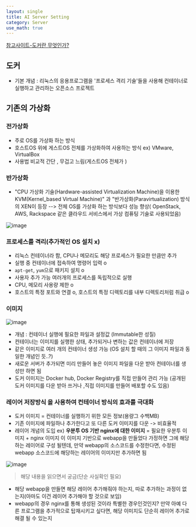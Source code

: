 ```yaml
---
layout: single
title: AI Server Setting
category: Server
use_math: true
---
```


[참고사이트-도커란 무엇인가?](https://subicura.com/2017/01/19/docker-guide-for-beginners-1.html)

## 도커

- 기본 개념 : 리눅스의 응용프로그램을 '프로세스 격리 기술'들을 사용해 컨테이너로 실행하고 관리하는 오픈소스 프로젝트

## 기존의 가상화

### 전가상화
- 주로 OS를 가상화 하는 방식
- 호스트OS 위에 게스트OS 전체를 가상화하여 사용하는 방식  ex) VMware, VirtualBox
- 사용법 비교적 간단 , 무겁고 느림(게스트OS 전체가 )

### 반가상화
- "CPU 가상화 기술(Hardware-assisted Virtualization Machine)을 이용한 KVM(Kernel_based Virtual Machine)" 과 "반가상화(Paravirtualization) 방식의 XEN이 등장 --> 전체 OS를 가상화 하는 방식보다 성능 향상( OpenStack, AWS, Rackspace 같은 클라우드 서비스에서 가상 컴퓨팅 기술로 사용되었음)

![image](https://user-images.githubusercontent.com/72681086/158321989-76c52737-7748-4f55-b0ca-233543eeeaf0.png)

### 프로세스를 격리(추가적인 OS 설치 x)

- 리눅스 컨테이너라 함, CPU나 메모리도 해당 프로세스가 필요한 만큼만 추가
- 실행 중 컨테이너에 접속하여 명령어 입력 o
- ```apt-get```, ```yum```으로 패키지 설치 o
- 사용자 추가 가능 여러개의 프로세스를 독립적으로 실행
- CPU, 메모리 사용량 제한 o
- 호스트의 특정 포트와 연결 o, 호스트의 특정 디렉토리를 내부 디렉토리처럼 취급 o


### 이미지
![image](https://user-images.githubusercontent.com/72681086/158326348-640c467a-4502-4da8-8a41-e5b45e1b9550.png)

- 개념 : 컨테이너 실행에 필요한 파일과 설정값 (Immutable한 성질)
- 컨테이너는 이미지를 실행한 상태, 추가되거나 변하는 값은 컨테이너에 저장
- 같은 이미지로 여러 개의 컨테이너 생성 가능
(OS 설치 할 때의 그 이미지 파일과 동일한 개념인 듯..?)
- 새로운 서버가 추가되면 미리 만들어 놓은 이미지 파일을 다운 받아 컨테이너를 생성만 하면 됨
- 도커 이미지는 Docker hub, Docker Registry를 직접 만들어 관리 가능
(공개된 도커 이미지를 다운 받아 쓰거나 ,직접 이미지를 만들어 배포할 수도 있음)

### 레이어 저장방식 을 사용하여 컨테이너 방식의 효과를 극대화 
- 도커 이미지 = 컨테이너를 실행하기 위한 모든 정보(용량그 수백MB)
- 기존 이미지에 파일하나 추가한다고 또 다른 도커 이미지를 다운 -> 비효율적
- 레이어 개념의 도입
ex) __우분투 OS 기반 nginx에 대한 이미지__ = 필요한 우분투 이미지 + nginx 이미지 
     이 이미지 기반으로 webapp을 만들었다 가정하면 그에 해당하는 레이어로 구성 될텐데, 만약 webapp의 소스코드를 수정한다면,
     수정된 webapp 소스코드에 해당하는 레이어의 이미지만 추가하면 됨

![image](https://user-images.githubusercontent.com/72681086/158331498-0fb9e5de-fe2f-45e4-9fc9-7693c44a4192.png)
     
> 해당 내용을 읽으면서 궁금(단순 사실확인 필요)
- 해당 webapp을 만들면 해당 레이어 추가해줘야 하는지, 따로 추가하는 과정이 없는지(아마도 이건 레이어 추가해야 할 것으로 보임)
- webapp의 경우 nginx를 통해 생성된 것이라 특별한 경우인것인지? 만약 아예 다른 프로그램을 추가적으로 탑재시키고 싶다면, 해당 이미지도 단순히 레이어 추가로 해결 될 수 있는지 
    
